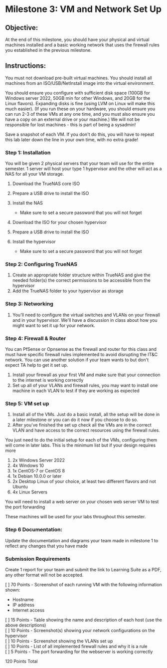 # Milestone 3: VM and Network Set Up

## Objective:

At the end of this milestone, you should have your physical and virtual machines installed and a basic working network that uses the firewall rules you established in the previous milestone.

## Instructions:

You must not download pre-built virtual machines. You should install all machines from an ISO/USB/NetInstall image into the virtual environment.

You should ensure you configure with sufficient disk space (100GB for Windows server 2022, 50GB min for other Windows, and 20GB for the Linux flavors). Expanding disks is fine (using LVM on Linux will make this much easier).  (If you run these on your hardware, you should ensure you can run 2-3 of these VMs at any one time, and you must also ensure you have a copy on an external drive or your machine.) We will not be responsible for lost machines - this is part of being a sysadmin!

Save a snapshot of each VM. If you don't do this, you will have to repeat this lab later down the line in your own time, with no extra grade!

<div style="page-break-after: always"></div>

### Step 1: Installation

You will be given 2 physical servers that your team will use for the entire semester. 1 server will host your type 1 hypervisor and the other will act as a NAS for all your VM storage.

1. Download the TrueNAS core ISO
1. Prepare a USB drive to install the ISO
1. Install the NAS
    - Make sure to set a secure password that you will not forget

1. Download the ISO for your chosen hypervisor
1. Prepare a USB drive to install the ISO
1. Install the hypervisor
    - Make sure to set a secure password that you will not forget

### Step 2: Configuring TrueNAS

1. Create an appropriate folder structure within TrueNAS and give the needed folder(s) the correct permissions to be accessible from the hypervisor
1. Add the TrueNAS folder to your hypervisor as storage


### Step 3: Networking

1. You'll need to configure the virtual switches and VLANs on your firewall and in your hypervisor. We'll have a discussion in class about how you might want to set it up for your network.

### Step 4: Firewall & Router

You can PfSense or Opnsense as the firewall and router for this class and must have specific firewall rules implemented to avoid disrupting the IT&C network. You can use another solution if your team wants to but don't expect TA help to get it set up.

1. Install your firewall as your first VM and make sure that your connection to the internet is working correctly
1. Set up all of your VLANs and firewall rules, you may want to install one machine in each VLAN to test if they are working as expected

### Step 5: VM set up

1. Install all of the VMs. Just do a basic install, all the setup will be done in a later milestone or you can do it now if you choose to do so.
1. After you've finished the set up check all the VMs are in the correct VLAN and have access to the correct resources using the firewall rules.

You just need to do the initial setup for each of the VMs, configuring them will come in later labs. This is the minimum list but if your design requires more 

1. 2x Windows Server 2022
1. 4x Windows 10
1. 1x CentOS-7 or CentOS 8 
1. 1x Debian 10.0.0 or later 
1. 2x Desktop Linux of your choice, at least two different flavors and not Ubuntu
1. 4x Linux Servers

You will need to install a web server on your chosen web server VM to test the port forwarding

These machines will be used for your labs throughout this semester.

### Step 6 Documentation:

Update the documentation and diagrams your team made in milestone 1 to reflect any changes that you have made

<div style="page-break-after: always"></div>

### Submission Requirements

Create 1 report for your team and submit the link to Learning Suite as a PDF, any other format will not be accepted.

[ ] 70 Points - Screenshot of each running VM with the following information shown:
- Hostname
- IP address
- Internet access  

[ ] 15 Points - Table showing the name and description of each host (use the above descriptions)  
[ ] 10 Points - Screenshot(s) showing your network configurations on the hypervisor  
[ ] 10 Points - Screenshot showing the VLANs set up  
[ ] 10 Points - List of all implemented firewall rules and why it is a rule  
[ ] 5 Points - The port forwarding for the webserver is working correctly 

120 Points Total
